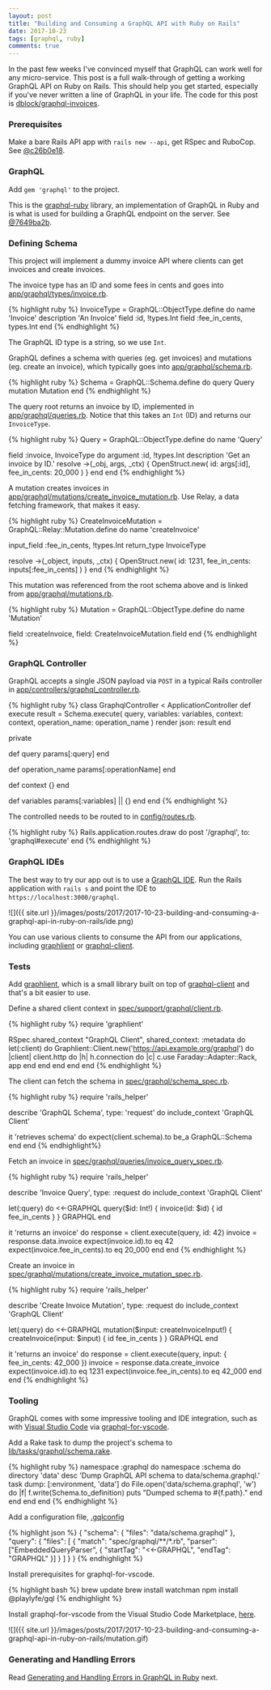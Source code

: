 ```yaml
---
layout: post
title: "Building and Consuming a GraphQL API with Ruby on Rails"
date: 2017-10-23
tags: [graphql, ruby]
comments: true
---
```

In the past few weeks I've convinced myself that GraphQL can work well for any micro-service. This post is a full walk-through of getting a working GraphQL API on Ruby on Rails. This should help you get started, especially if you've never written a line of GraphQL in your life. The code for this post is [dblock/graphql-invoices](https://github.com/dblock/graphql-invoices).

### Prerequisites

Make a bare Rails API app with `rails new --api`, get RSpec and RuboCop. See [@c26b0e18](https://github.com/dblock/graphql-invoices/commit/c26b0e18ca1daea4d4754a520c0b2053f5f8dc10).

### GraphQL

Add `gem 'graphql'` to the project.

This is the [graphql-ruby](https://github.com/rmosolgo/graphql-ruby) library, an implementation of GraphQL in Ruby and is what is used for building a GraphQL endpoint on the server. See [@7649ba2b](https://github.com/dblock/graphql-invoices/commit/7649ba2bc46ce2003f2cab19826a5d032dd8a00c).

### Defining Schema

This project will implement a dummy invoice API where clients can get invoices and create invoices.

The invoice type has an ID and some fees in cents and goes into [app/graphql/types/invoice.rb](https://github.com/dblock/graphql-invoices/blob/7649ba2bc46ce2003f2cab19826a5d032dd8a00c/app/graphql/types/invoice_type.rb).

{% highlight ruby %}
InvoiceType = GraphQL::ObjectType.define do
  name 'Invoice'
  description 'An Invoice'
  field :id, !types.Int
  field :fee_in_cents, types.Int
end
{% endhighlight %}

The GraphQL ID type is a string, so we use `Int`.

GraphQL defines a schema with queries (eg. get invoices) and mutations (eg. create an invoice), which typically goes into [app/graphql/schema.rb](https://github.com/dblock/graphql-invoices/blob/7649ba2bc46ce2003f2cab19826a5d032dd8a00c/app/graphql/schema.rb).

{% highlight ruby %}
Schema = GraphQL::Schema.define do
  query Query
  mutation Mutation
end
{% endhighlight %}

The query root returns an invoice by ID, implemented in [app/graphql/queries.rb](https://github.com/dblock/graphql-invoices/blob/7649ba2bc46ce2003f2cab19826a5d032dd8a00c/app/graphql/queries.rb). Notice that this takes an `Int` (ID) and returns our `InvoiceType`.

{% highlight ruby %}
Query = GraphQL::ObjectType.define do
  name 'Query'

  field :invoice, InvoiceType do
    argument :id, !types.Int
    description 'Get an invoice by ID.'
    resolve ->(_obj, args, _ctx) {
      OpenStruct.new(
        id: args[:id],
        fee_in_cents: 20_000
      )
    }
  end
end
{% endhighlight %}

A mutation creates invoices in [app/graphql/mutations/create_invoice_mutation.rb](https://github.com/dblock/graphql-invoices/blob/7649ba2bc46ce2003f2cab19826a5d032dd8a00c/app/graphql/mutations/create_invoice_mutation.rb). Use Relay, a data fetching framework, that makes it easy.

{% highlight ruby %}
CreateInvoiceMutation = GraphQL::Relay::Mutation.define do
  name 'createInvoice'

  input_field :fee_in_cents, !types.Int
  return_type InvoiceType

  resolve ->(_object, inputs, _ctx) {
    OpenStruct.new(
      id: 1231,
      fee_in_cents: inputs[:fee_in_cents]
    )
  }
end
{% endhighlight %}

This mutation was referenced from the root schema above and is linked from [app/graphql/mutations.rb](https://github.com/dblock/graphql-invoices/blob/7649ba2bc46ce2003f2cab19826a5d032dd8a00c/app/graphql/mutations.rb).

{% highlight ruby %}
Mutation = GraphQL::ObjectType.define do
  name 'Mutation'

  field :createInvoice, field: CreateInvoiceMutation.field
end
{% endhighlight %}

### GraphQL Controller

GraphQL accepts a single JSON payload via `POST` in a typical Rails controller in [app/controllers/graphql_controller.rb](https://github.com/dblock/graphql-invoices/blob/7649ba2bc46ce2003f2cab19826a5d032dd8a00c/app/controllers/graphql_controller.rb).

{% highlight ruby %}
class GraphqlController < ApplicationController
  def execute
    result = Schema.execute(
      query,
      variables: variables,
      context: context,
      operation_name: operation_name
    )
    render json: result
  end

  private

  def query
    params[:query]
  end

  def operation_name
    params[:operationName]
  end

  def context
    {}
  end

  def variables
    params[:variables] || {}
  end
end
{% endhighlight %}

The controlled needs to be routed to in [config/routes.rb](https://github.com/dblock/graphql-invoices/blob/7649ba2bc46ce2003f2cab19826a5d032dd8a00c/config/routes.rb).

{% highlight ruby %}
Rails.application.routes.draw do
  post '/graphql', to: 'graphql#execute'
end
{% endhighlight %}

### GraphQL IDEs

The best way to try our app out is to use a [GraphQL IDE](https://github.com/andev-software/graphql-ide). Run the Rails application with `rails s` and point the IDE to `https://localhost:3000/graphql`.

![]({{ site.url }}/images/posts/2017/2017-10-23-building-and-consuming-a-graphql-api-in-ruby-on-rails/ide.png)

You can use various clients to consume the API from our applications, including [graphlient](https://github.com/ashkan18/graphlient) or [graphql-client](https://github.com/github-community-projects/graphql-client).

### Tests

Add [graphlient](https://github.com/ashkan18/graphlient), which is a small library built on top of [graphql-client](https://github.com/github-community-projects/graphql-client) and that's a bit easier to use.

Define a shared client context in [spec/support/graphql/client.rb](https://github.com/dblock/graphql-invoices/blob/7649ba2bc46ce2003f2cab19826a5d032dd8a00c/spec/support/graphql/client.rb).

{% highlight ruby %}
require 'graphlient'

RSpec.shared_context "GraphQL Client", shared_context: :metadata do
  let(:client) do
    Graphlient::Client.new('https://api.example.org/graphql') do |client|
      client.http do |h|
        h.connection do |c|
          c.use Faraday::Adapter::Rack, app
        end
      end
    end
  end
end
{% endhighlight %}

The client can fetch the schema in [spec/graphql/schema_spec.rb](https://github.com/dblock/graphql-invoices/blob/7649ba2bc46ce2003f2cab19826a5d032dd8a00c/spec/graphql/schema_spec.rb).

{% highlight ruby %}
require 'rails_helper'

describe 'GraphQL Schema', type: 'request' do
  include_context 'GraphQL Client'

  it 'retrieves schema' do
    expect(client.schema).to be_a GraphQL::Schema
  end
end
{% endhighlight%}

Fetch an invoice in [spec/graphql/queries/invoice_query_spec.rb](https://github.com/dblock/graphql-invoices/blob/7649ba2bc46ce2003f2cab19826a5d032dd8a00c/spec/graphql/queries/invoice_query_spec.rb).

{% highlight ruby %}
require 'rails_helper'

describe 'Invoice Query', type: :request do
  include_context 'GraphQL Client'

  let(:query) do
    <<-GRAPHQL
      query($id: Int!) {
        invoice(id: $id) {
          id
          fee_in_cents
        }
      }
    GRAPHQL
  end

  it 'returns an invoice' do
    response = client.execute(query, id: 42)
    invoice = response.data.invoice
    expect(invoice.id).to eq 42
    expect(invoice.fee_in_cents).to eq 20_000
  end
end
{% endhighlight %}

Create an invoice in [spec/graphql/mutations/create_invoice_mutation_spec.rb](https://github.com/dblock/graphql-invoices/blob/7649ba2bc46ce2003f2cab19826a5d032dd8a00c/spec/graphql/mutations/create_invoice_mutation_spec.rb).

{% highlight ruby %}
require 'rails_helper'

describe 'Create Invoice Mutation', type: :request do
  include_context 'GraphQL Client'

  let(:query) do
    <<-GRAPHQL
      mutation($input: createInvoiceInput!) {
        createInvoice(input: $input) {
          id
          fee_in_cents
        }
      }
    GRAPHQL
  end

  it 'returns an invoice' do
    response = client.execute(query, input: { fee_in_cents: 42_000 })
    invoice = response.data.create_invoice
    expect(invoice.id).to eq 1231
    expect(invoice.fee_in_cents).to eq 42_000
  end
end
{% endhighlight %}

### Tooling

GraphQL comes with some impressive tooling and IDE integration, such as with [Visual Studio Code](https://code.visualstudio.com) via [graphql-for-vscode](https://github.com/kumarharsh/graphql-for-vscode).

Add a Rake task to dump the project's schema to [lib/tasks/graphql/schema.rake](https://github.com/dblock/graphql-invoices/blob/33545540b13188532aac67424c7723340ccb681b/lib/tasks/graphql/schema.rake).

{% highlight ruby %}
namespace :graphql do
  namespace :schema do
    directory 'data'
    desc 'Dump GraphQL API schema to data/schema.graphql.'
    task dump: [:environment, 'data'] do
      File.open('data/schema.graphql', 'w') do |f|
        f.write(Schema.to_definition)
        puts "Dumped schema to #{f.path}."
      end
    end
  end
end
{% endhighlight %}

Add a configuration file, [.gqlconfig](https://github.com/dblock/graphql-invoices/blob/33545540b13188532aac67424c7723340ccb681b/.gqlconfig)

{% highlight json %}
{
  "schema": {
    "files": "data/schema.graphql"
  },
  "query": {
    "files": [
      {
        "match": "spec/graphql/**/*.rb",
        "parser": ["EmbeddedQueryParser", { "startTag": "<<-GRAPHQL", "endTag": "GRAPHQL" }]
      }
    ]
  }
}
{% endhighlight %}

Install prerequisites for graphql-for-vscode.

{% highlight bash %}
brew update
brew install watchman
npm install @playlyfe/gql
{% endhighlight %}

Install graphql-for-vscode from the Visual Studio Code Marketplace, [here](https://marketplace.visualstudio.com/items?itemName=kumar-harsh.graphql-for-vscode).

![]({{ site.url }}/images/posts/2017/2017-10-23-building-and-consuming-a-graphql-api-in-ruby-on-rails/mutation.gif)

### Generating and Handling Errors

Read [Generating and Handling Errors in GraphQL in Ruby](/2017/10/30/generating-and-handling-errors-in-graphql-in-ruby.html) next.

